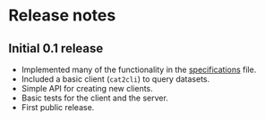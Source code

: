 # Release notes

## Initial 0.1 release

* Implemented many of the functionality in the [specifications](SPECS.md) file.
* Included a basic client (`cat2cli`) to query datasets.
* Simple API for creating new clients.
* Basic tests for the client and the server.
* First public release.
